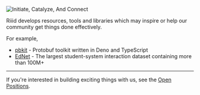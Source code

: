 ![Initiate, Catalyze, And Connect](https://user-images.githubusercontent.com/690661/169935550-4c38a6f8-8548-4010-8533-b3e48cf02f36.png)

Riiid develops resources, tools and libraries which may inspire or help our community get things done effectively.

For example,

- [pbkit](https://github.com/pbkit/pbkit) - Protobuf toolkit written in Deno and TypeScript
- [EdNet](https://github.com/riiid/ednet) - The largest student-system interaction dataset containing more than 100M+

---

If you're interested in building exciting things with us, see the [Open Positions](https://jobs.lever.co/riiidlabs).

